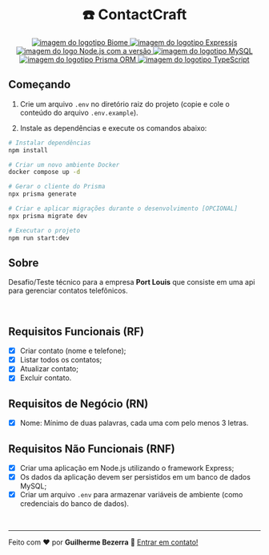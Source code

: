 <div align="center">
  <h1 align="center">
  ☎️ ContactCraft
  </h1>
</div>

<p align="center">
  <a href="https://biomejs.dev">
    <img alt="imagem do logotipo Biome" src="https://img.shields.io/badge/Biome-61A3FF?style=flat&logo=biome&logoColor=white">
  </a>

  <a href="https://expressjs.com">
    <img alt="imagem do logotipo Expressjs" src="https://img.shields.io/badge/Express-20232A?style=flat&logo=express&logoColor=white">
  </a>

  <a href="https://nodejs.org">
    <img alt="imagem do logo Node.js com a versão" src="https://img.shields.io/badge/Node.js-v22.14.0-43853D?style=flat&logo=node.js&logoColor=white&labelColor=43853D&color=5a5a5a">
  </a>

  <a href="https://www.mysql.com">
    <img alt="imagem do logotipo MySQL" src="https://img.shields.io/badge/MySQL-3E6E94?style=flat-&logo=mysql&logoColor=white">
  </a>

  <a href="https://www.prisma.io">
    <img alt="imagem do logotipo Prisma ORM" src="https://img.shields.io/badge/Prisma-3982CE?style=flat&logo=Prisma&logoColor=white">
  </a>

  <a href="https://www.typescriptlang.org" target="_blank">
    <img alt="imagem do logotipo TypeScript" src="https://img.shields.io/badge/TypeScript-007ACC?style=flat&logo=typescript&logoColor=white">
  </a>
</p>

## Começando

1. Crie um arquivo `.env` no diretório raiz do projeto (copie e cole o conteúdo do arquivo `.env.example`).

2. Instale as dependências e execute os comandos abaixo:

```bash
# Instalar dependências
npm install

# Criar um novo ambiente Docker
docker compose up -d

# Gerar o cliente do Prisma
npx prisma generate

# Criar e aplicar migrações durante o desenvolvimento [OPCIONAL]
npx prisma migrate dev

# Executar o projeto
npm run start:dev
```

## Sobre 

Desafio/Teste técnico para a empresa **Port Louis** que consiste em uma api para gerenciar contatos telefônicos.

<br>

## Requisitos Funcionais (RF)

- [x] Criar contato (nome e telefone);
- [x] Listar todos os contatos;
- [x] Atualizar contato;
- [x] Excluir contato.

## Requisitos de Negócio (RN)

- [x] Nome: Mínimo de duas palavras, cada uma com pelo menos 3 letras.

## Requisitos Não Funcionais (RNF)

- [x] Criar uma aplicação em Node.js utilizando o framework Express;
- [x] Os dados da aplicação devem ser persistidos em um banco de dados MySQL;
- [x] Criar um arquivo `.env` para armazenar variáveis de ambiente (como credenciais do banco de dados).

<br>

---

Feito com ❤️ por **Guilherme Bezerra** 👋 [Entrar em contato!](https://www.linkedin.com/in/gbdsantos)
